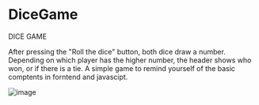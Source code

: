 # DiceGame

DICE GAME

After pressing the "Roll the dice" button, both dice draw a number. Depending on which player has the higher number, the header shows who won, or if there is a tie. 
A simple game to remind yourself of the basic comptents in forntend and javascipt.

![image](https://user-images.githubusercontent.com/92918917/236009064-913ff8ff-3621-45d5-9e39-84d44993eeab.png)
